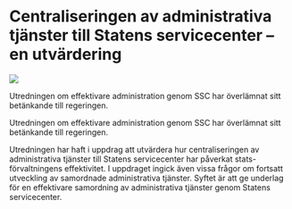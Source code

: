 # Centraliseringen av administrativa tjänster till Statens servicecenter – en utvärdering

![](/contentassets/552df984bd004e1cb75aa37e6c14ff9e/omslag.jpg?width=150&quality=85)

Utredningen om effektivare administration genom SSC har överlämnat sitt betänkande till regeringen.

Utredningen om effektivare administration genom SSC har överlämnat sitt betänkande till regeringen.

Utredningen har haft i uppdrag att utvärdera hur centraliseringen av administrativa tjänster till Statens servicecenter har påverkat stats-förvaltningens effektivitet. I uppdraget ingick även vissa frågor om fortsatt utveckling av samordnade administrativa tjänster. Syftet är att ge underlag för en effektivare samordning av administrativa tjänster genom Statens servicecenter.
